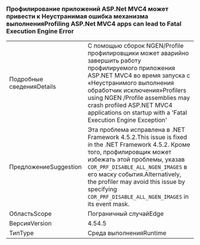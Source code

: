 ### <a name="profiling-aspnet-mvc4-apps-can-lead-to-fatal-execution-engine-error"></a><span data-ttu-id="e0d4f-101">Профилирование приложений ASP.Net MVC4 может привести к Неустранимая ошибка механизма выполнения</span><span class="sxs-lookup"><span data-stu-id="e0d4f-101">Profiling ASP.Net MVC4 apps can lead to Fatal Execution Engine Error</span></span>

|   |   |
|---|---|
|<span data-ttu-id="e0d4f-102">Подробные сведения</span><span class="sxs-lookup"><span data-stu-id="e0d4f-102">Details</span></span>|<span data-ttu-id="e0d4f-103">С помощью сборок NGEN/Profile профилировщики может аварийно завершить работу профилируемого приложения ASP.NET MVC4 во время запуска с «Неустранимого выполнения обработчик исключения»</span><span class="sxs-lookup"><span data-stu-id="e0d4f-103">Profilers using NGEN /Profile assemblies may crash profiled ASP.NET MVC4 applications on startup with a 'Fatal Execution Engine Exception'</span></span>|
|<span data-ttu-id="e0d4f-104">Предложение</span><span class="sxs-lookup"><span data-stu-id="e0d4f-104">Suggestion</span></span>|<span data-ttu-id="e0d4f-105">Эта проблема исправлена в .NET Framework 4.5.2.</span><span class="sxs-lookup"><span data-stu-id="e0d4f-105">This issue is fixed in the .NET Framework 4.5.2.</span></span> <span data-ttu-id="e0d4f-106">Кроме того, профилировщик может избежать этой проблемы, указав <code>COR_PRF_DISABLE_ALL_NGEN_IMAGES</code> в его маску события.</span><span class="sxs-lookup"><span data-stu-id="e0d4f-106">Alternatively, the profiler may avoid this issue by specifying <code>COR_PRF_DISABLE_ALL_NGEN_IMAGES</code> in its event mask.</span></span>|
|<span data-ttu-id="e0d4f-107">Область</span><span class="sxs-lookup"><span data-stu-id="e0d4f-107">Scope</span></span>|<span data-ttu-id="e0d4f-108">Пограничный случай</span><span class="sxs-lookup"><span data-stu-id="e0d4f-108">Edge</span></span>|
|<span data-ttu-id="e0d4f-109">Версия</span><span class="sxs-lookup"><span data-stu-id="e0d4f-109">Version</span></span>|<span data-ttu-id="e0d4f-110">4.5</span><span class="sxs-lookup"><span data-stu-id="e0d4f-110">4.5</span></span>|
|<span data-ttu-id="e0d4f-111">Тип</span><span class="sxs-lookup"><span data-stu-id="e0d4f-111">Type</span></span>|<span data-ttu-id="e0d4f-112">Среда выполнения</span><span class="sxs-lookup"><span data-stu-id="e0d4f-112">Runtime</span></span>|

